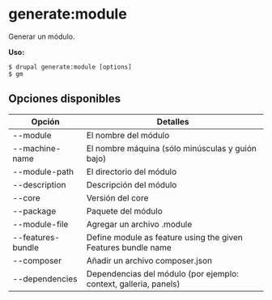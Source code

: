 # generate:module
Generar un módulo.

**Uso:**
```
$ drupal generate:module [options]
$ gm  
```

## Opciones disponibles
Opción | Detalles
-------|-------------
--module | El nombre del módulo
--machine-name | El nombre máquina (sólo minúsculas y guión bajo)
--module-path | El directorio del módulo
--description | Descripción del módulo
--core | Versión del core
--package | Paquete del módulo
--module-file | Agregar un archivo .module
--features-bundle | Define module as feature using the given Features bundle name
--composer | Añadir un archivo composer.json
--dependencies | Dependencias del módulo (por ejemplo: context, galleria, panels)
